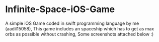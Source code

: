 # Infinite-Space-iOS-Game
A simple iOS Game coded in swift programming language by me (aadil15058), This game includes an spaceship which has to get as max orbs as possible without crashing, Some screenshots attached below :)
